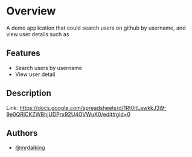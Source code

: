 
# Overview

A demo application that could search users on github by username, and view user details such as

## Features

- Search users by username
- View user detail

## Description

Link: [https://docs.google.com/spreadsheets/d/1Rt0itLawkkJ3j9-9e0QRlCKZWBhjUDPrx92U4OVWuK0/edit#gid=0
](https://docs.google.com/spreadsheets/d/1Rt0itLawkkJ3j9-9e0QRlCKZWBhjUDPrx92U4OVWuK0/edit#gid=0)


## Authors

- [@mrdaiking](https://www.github.com/mrdaiking)